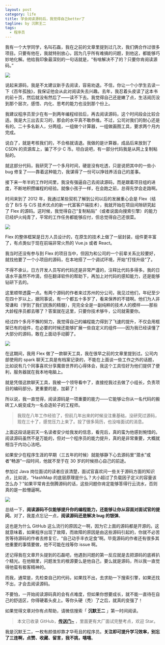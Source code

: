 ```yaml
---
layout: post
category: life
title: 学会阅读源码后，我觉得自己better了
tagline: by 沉默王二
tags: 
  - 程序员
---
```


我有一个大学同学，名叫石磊，我在之前的文章里提到过几次，我们俩合作过很多项目。只要有他在，我就特别放心，因为几乎所有难搞的问题，到他这，都能够巧妙地化解。他给我印象最深刻的一句话就是，“有啥解决不了的？只要你肯阅读源码。”

<!--more-->

![](http://www.itwanger.com/assets/images/2020/05/yuanma-01.png)

说起来源码，我是不太建议新手去阅读，容易劝退。不信，你让一个小学生去读一下《百年孤独》，我保证他会从此对阅读失去兴趣。去年，我忍着头皮读了这本书的前十页，然后就没有然后了——读不下去。我觉得自己还是嫩了点，生活阅历没到那个层次，感悟、内化、思考的能力也没到那个份上。

我建议程序员至少在有一到两年编程经验后，再去阅读源码，这个时间段会比较合适。我是大三出去实习的，那会的水平真不敢恭维。不过，公司对我们的耐心还是有的。二十多名新人，分两组，一组做个计算器，一组做画图工具，要求两个月内完成。

说白了，就是考核我们的，不合格就请退。我做的是计算器，成品后来放到了 CSDN 的资源库上，骗了不少 C 币。坦白说吧，有一部分代码我是从网上复制粘贴的。

就这部分代码，我研究了一个多月时间，硬是没有吃透，只是说把其中的一些小 bug 修复了——靠着这种能力，我谋得了一份可以挣钱养活自己的差事。

接下来一年半的工作时间里，我没有强逼自己去阅读源码，而是跟着项目组的进度，不断地积攒编程的经验。就像小孩子一样，在会跑之前，总得先学会走路啊。

时间来到了 2012 年，我通过某些契机了解到公司以后的发展重心会是 Flex（结合了 B/S 与 C/S 技术优点的新一代富客户端技术），我就开始在项目间隙研究起了 Flex 的源码。这时候，我觉得自己“复制粘贴”（或者说面向搜索引擎）的能力已经炉火纯青了，平常的工作任务都能够应付，但总觉得自己还很菜。

![](http://www.itwanger.com/assets/images/2020/05/yuanma-02.gif)


Flex 的整体框架是日方人员设计的，在原生的技术上做了一层封装，组件更丰富了，有点类似于现在前端非常火热的 Vue.js 或者 React。

我当时还没有参与到 Flex 的项目当中，但因为和公司的一个前辈关系比较要好，就找他要了一个小项目的源码，在本地搭了一个调试环境，开始“打怪升级”了。

不得不承认，日方开发人员写的代码还是非常严谨的，注释比代码多得多。我的日语水平虽然不咋滴，但在翻译软件的帮助下，再加上对代码的感知能力，还是能够钻研下去的。

这里顺带透露一点。有两个源码的作者来过苏州的分公司，我见过他们，年纪至少在四十岁以上，据同事说，有一个都五十多岁了，看来保养的不错啊。他们为人非常谦和（学到了我们民族的精髓），完完全全是一副纯粹的技术人的模样——那些大龄程序员都去哪了？答案就在这里，只要你技术够牛，公司就需要你。

经过四个多月不懈的努力，我觉得自己的编程能力得到了飞速的提升，不仅会用框架已有的组件，在必要的时候还能够扩展一些自定义的组件——因为我已经读懂了大部分的源码，敢在上面动手动脚了。

![](http://www.itwanger.com/assets/images/2020/05/yuanma-03.png)


在这期间，我用 Flex 做了一款聊天工具，我在很早之前的文章里提到过。公司内部使用的 spark 聊天工具是有档案记录的，不能在上面谈一些工作之外的话题，比如说有几个同事喜欢分享魔兽世界的心得体会，我这个工具恰好为他们提供了便利，服务器就在我本地电脑上。

就是凭借这款聊天工具，我被一个领导看中了，直接挖我过去做了小组长，负责项目的编码部分。更重要的是，加薪了！

所以说，我一直觉得，阅读源码是一项重要的能力——它能够让你从一名代码的搬砖工人蜕变成为一名会造轮子的工程师。

>我现在八年工作经验了，但前几年出来的时候没注重基础，没研究过源码，现在三十了，感觉压力上来了。投了很多简历，也没啥面试的消息。

上面这段话是前天一名读者安少给我发的信息，看完后，真的蛮为他感到惋惜的。阅读源码虽然不是万能的，但对一个程序员的能力提升，真的是非常重要，大概就相当于内功心法吧。

如果安少在程序生涯的早期（三五年的时候）就能够静下心去源码里“潜水”或者“畅游”一段时间，他就不至于在 30 岁的时候担心自己的前途。

参加过 Java 岗位面试的读者应该清楚，面试官喜欢问一些关于源码方面的知识点，比如说，“HashMap 的底层原理是什么？大小超过了负载因子定义的容量该怎么办？”如果平常肯去倒腾源码的话，这些问题你肯定能够答得行云流水，否则真的是一脸懵逼啊。

![](http://www.itwanger.com/assets/images/2020/05/yuanma-04.gif)


总结一下，**阅读源码不仅能够提升你的编程能力，还能够让你从容面对面试官的提问**。对了，我差点忘记一点，**阅读源码还是解决 bug 的银弹**。

这也是为什么 GitHub 这么流行的原因之一啊，因为它上面的源码都是开源的。这就意味着，如果程序出现了故障，而故障的原因是由这些源码引起的，你就不必苦苦等待源码的作者去修复它，“自己动手丰衣足食”啊。毕竟源码的作者还有很多其他重要的事情要做，他不可能在线等你 issue 啊。

还记得我在文章开头提到的石磊吧，他遇到问题的第一反应就是去把源码的底裤扒个精光。在他眼里，问题发生的根源要么是他自己，要么就是源码，所以我一直觉得他蛮有极客精神的。

而我，通常是，先检查自己的代码，如果找不出，去求助一下搜索引擎，如果还找不出，才会去阅读源码。

不要怕，一开始阅读源码真的会有点难度，但如果你想要成长，就不能一直待在自己的舒适区，你得硬着头皮上。等你头硬（秃）了之后，就真的变强了！


如果觉得文章对你有点帮助，请微信搜索「 **沉默王二** 」第一时间阅读。

>本文已收录 GitHub，[**传送门~**](https://github.com/qinggee/itwanger.github.io) ，里面更有大厂面试完整考点，欢迎 Star。

我是沉默王二，一枚有颜值却靠才华苟且的程序员。**关注即可提升学习效率，别忘了三连啊，点赞、收藏、留言，我不挑，嘻嘻**。

